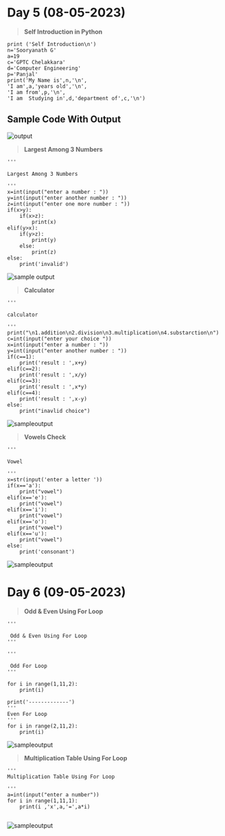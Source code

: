 # Day 5 (08-05-2023)
> **Self Introduction in Python**
```
print ('Self Introduction\n')
n='Sooryanath G'
a=19
c='GPTC Chelakkara'
d='Computer Engineering'
p='Panjal'
print('My Name is',n,'\n',
'I am',a,'years old','\n',
'I am from',p,'\n',
'I am  Studying in',d,'department of',c,'\n')
```
## Sample Code With Output
![output](https://github.com/sooryanath1/Internship1/blob/main/img/Screenshot%202023-05-08%20111830.png)
> **Largest Among 3 Numbers**
```
'''

Largest Among 3 Numbers

'''
x=int(input("enter a number : "))
y=int(input("enter another number : "))
z=int(input("enter one more number : "))
if(x>y):
    if(x>z):
        print(x)
elif(y>x):
    if(y>z):
        print(y)
    else:
        print(z)
else:
    print('invalid')
```
![sample output](https://github.com/sooryanath1/Internship1/blob/main/img/largest3.png)
> **Calculator**
```
'''

calculator

'''
print("\n1.addition\n2.division\n3.multiplication\n4.substarction\n")
c=int(input("enter your choice "))
x=int(input("enter a number : "))
y=int(input("enter another number : "))
if(c==1):
    print('result : ',x+y)
elif(c==2):
    print('result : ',x/y)
elif(c==3):
    print('result : ',x*y)
elif(c==4):
    print('result : ',x-y)
else:
    print("inavlid choice")
```
![sampleoutput](https://github.com/sooryanath1/Internship1/blob/main/img/calc.png)
> **Vowels Check**
```
'''

Vowel

'''
x=str(input('enter a letter '))
if(x=='a'):
    print("vowel")
elif(x=='e'):
    print("vowel")
elif(x=='i'):
    print("vowel")
elif(x=='o'):
    print("vowel")
elif(x=='u'):
    print("vowel")
else:
    print('consonant')
```
![sampleoutput](https://github.com/sooryanath1/Internship1/blob/main/img/vowel2.png)
 # Day 6 (09-05-2023)
> **Odd & Even Using For Loop** 
```
'''

 Odd & Even Using For Loop
'''

'''

 Odd For Loop
'''

for i in range(1,11,2):
    print(i)

print('-------------')   
'''
Even For Loop
'''
for i in range(2,11,2):
    print(i)
```
![sampleoutput](https://github.com/sooryanath1/Internship1/blob/main/img/odd&even.png)
> **Multiplication Table Using For Loop** 
```
'''
Multiplication Table Using For Loop
 
'''
a=int(input("enter a number"))
for i in range(1,11,1):
    print(i ,'x',a,'=',a*i)
    
```
![sampleoutput](https://github.com/sooryanath1/Internship1/blob/main/img/Multiplication%20Table%20Using%20For%20Loop.png)
